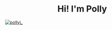 <h1 align="center">Hi! I'm Polly</h1>

<p align="left"> <a href="https://twitter.com/pollyj_" target="blank"><img src="https://img.shields.io/twitter/follow/pollyj_?logo=twitter&style=for-the-badge" alt="pollyj_" /></a> </p>
